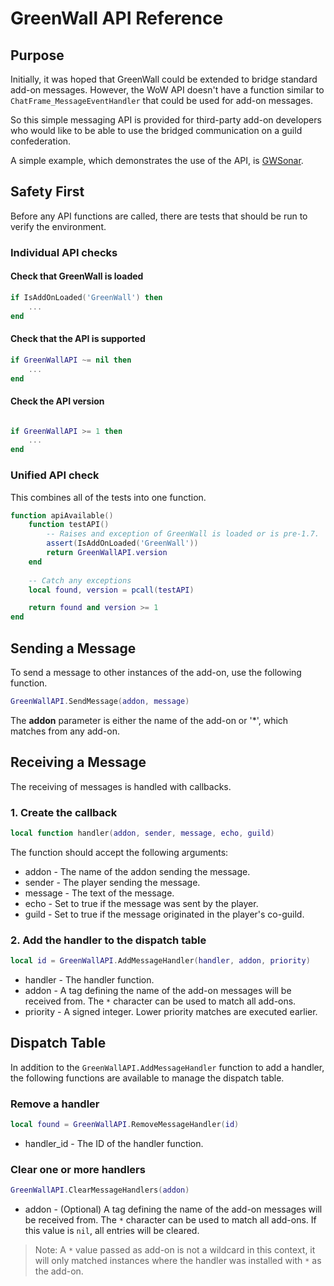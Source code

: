 

# GreenWall API Reference

## Purpose

Initially, it was hoped that GreenWall could be extended to bridge
standard add-on messages.  However, the WoW API doesn't have a function
similar to `ChatFrame_MessageEventHandler` that could be used
for add-on messages.

So this simple messaging API is provided for third-party add-on developers
who would like to be able to use the bridged communication on a guild
confederation.

A simple example, which demonstrates the use of the API, is [GWSonar](https://github.com/AIE-Guild/GWSonar).


## Safety First

Before any API functions are called, there are tests that should be
run to verify the environment.

### Individual API checks

#### Check that GreenWall is loaded

```lua
if IsAddOnLoaded('GreenWall') then
	...
end
```

#### Check that the API is supported

```lua
if GreenWallAPI ~= nil then
    ...
end
```

#### Check the API version

```lua

if GreenWallAPI >= 1 then
    ...
end
```

### Unified API check

This combines all of the tests into one function.

```lua
function apiAvailable()
    function testAPI()
        -- Raises and exception of GreenWall is loaded or is pre-1.7.
        assert(IsAddOnLoaded('GreenWall'))
        return GreenWallAPI.version
	end
    
	-- Catch any exceptions
	local found, version = pcall(testAPI)

	return found and version >= 1
end
```


## Sending a Message

To send a message to other instances of the add-on, use the following function.

```lua
GreenWallAPI.SendMessage(addon, message)
```

The __addon__ parameter is either the name of the add-on or '*', which matches 
from any add-on.

## Receiving a Message

The receiving of messages is handled with callbacks. 

### 1. Create the callback

```lua
local function handler(addon, sender, message, echo, guild)
```

The function should accept the following arguments:

- addon - The name of the addon sending the message.
- sender - The player sending the message.
- message - The text of the message.
- echo - Set to true if the message was sent by the player.
- guild - Set to true if the message originated in the player's co-guild.

### 2. Add the handler to the dispatch table

```lua
local id = GreenWallAPI.AddMessageHandler(handler, addon, priority)
```

- handler - The handler function.
- addon - A tag defining the name of the add-on messages will be received from.
  The `*` character can be used to match all add-ons.
- priority - A signed integer.  Lower priority matches are executed earlier.

## Dispatch Table

In addition to the `GreenWallAPI.AddMessageHandler` function to add a handler,
the following functions are available to manage the dispatch table.

### Remove a handler

```lua
local found = GreenWallAPI.RemoveMessageHandler(id)
```

- handler_id - The ID of the handler function.

### Clear one or more handlers

```lua
GreenWallAPI.ClearMessageHandlers(addon)
```

- addon - (Optional) A tag defining the name of the add-on messages will be 
  received from. The `*` character can be used to match all add-ons. If this 
  value is `nil`, all entries will be cleared.

> Note: A `*` value passed as add-on is not a wildcard in this context, it will only matched instances where the handler was installed with `*` as the add-on.

